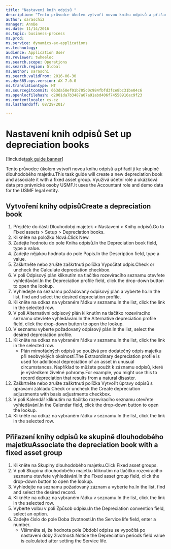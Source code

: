 ```yaml
--- 
title: "Nastavení knih odpisů "
description: "Tento průvodce úkolem vytvoří novou knihu odpisů a přiřadí ji ke skupině dlouhodobého majetku."
author: saraschi2
manager: AnnBe
ms.date: 11/14/2016
ms.topic: business-process
ms.prod: 
ms.service: dynamics-ax-applications
ms.technology: 
audience: Application User
ms.reviewer: twheeloc
ms.search.scope: Operations
ms.search.region: Global
ms.author: saraschi
ms.search.validFrom: 2016-06-30
ms.dyn365.ops.version: AX 7.0.0
ms.translationtype: HT
ms.sourcegitcommit: 663da58ef01b705c0c984fbfd3fce8bc31be04c6
ms.openlocfilehash: d2001da7b3487a07a91abd406f74558916ac9f23
ms.contentlocale: cs-cz
ms.lasthandoff: 08/29/2017

---
```

# <a name="set-up-depreciation-books"></a><span data-ttu-id="16c1d-103">Nastavení knih odpisů </span><span class="sxs-lookup"><span data-stu-id="16c1d-103">Set up depreciation books</span></span> 

[!include[task guide banner](../../includes/task-guide-banner.md)]

<span data-ttu-id="16c1d-104">Tento průvodce úkolem vytvoří novou knihu odpisů a přiřadí ji ke skupině dlouhodobého majetku.</span><span class="sxs-lookup"><span data-stu-id="16c1d-104">This task guide will create a new depreciation book and associate it with a fixed asset group.</span></span>  <span data-ttu-id="16c1d-105">Využívá účetní role a ukázková data pro právnické osoby USMF.</span><span class="sxs-lookup"><span data-stu-id="16c1d-105">It uses the Accountant role and demo data for the USMF legal entity.</span></span>


## <a name="create-a-depreciation-book"></a><span data-ttu-id="16c1d-106">Vytvoření knihy odpisů</span><span class="sxs-lookup"><span data-stu-id="16c1d-106">Create a depreciation book</span></span>
1. <span data-ttu-id="16c1d-107">Přejděte do části Dlouhodobý majetek > Nastavení > Knihy odpisů.</span><span class="sxs-lookup"><span data-stu-id="16c1d-107">Go to Fixed assets > Setup > Depreciation books.</span></span>
2. <span data-ttu-id="16c1d-108">Klikněte na položku Nová.</span><span class="sxs-lookup"><span data-stu-id="16c1d-108">Click New.</span></span>
3. <span data-ttu-id="16c1d-109">Zadejte hodnotu do pole Kniha odpisů.</span><span class="sxs-lookup"><span data-stu-id="16c1d-109">In the Depreciation book field, type a value.</span></span>
4. <span data-ttu-id="16c1d-110">Zadejte nějakou hodnotu do pole Popis.</span><span class="sxs-lookup"><span data-stu-id="16c1d-110">In the Description field, type a value.</span></span>
5. <span data-ttu-id="16c1d-111">Zaškrtněte nebo zrušte zaškrtnutí políčka Vypočítat odpis.</span><span class="sxs-lookup"><span data-stu-id="16c1d-111">Check or uncheck the Calculate depreciation checkbox.</span></span>
6. <span data-ttu-id="16c1d-112">V poli Odpisový plán kliknutím na tlačítko rozevíracího seznamu otevřete vyhledávání.</span><span class="sxs-lookup"><span data-stu-id="16c1d-112">In the Depreciation profile field, click the drop-down button to open the lookup.</span></span>
7. <span data-ttu-id="16c1d-113">Vyhledejte na seznamu požadovaný odpisový plán a vyberte ho.</span><span class="sxs-lookup"><span data-stu-id="16c1d-113">In the list, find and select the desired depreciation profile.</span></span>
8. <span data-ttu-id="16c1d-114">Klikněte na odkaz na vybraném řádku v seznamu.</span><span class="sxs-lookup"><span data-stu-id="16c1d-114">In the list, click the link in the selected row.</span></span>
9. <span data-ttu-id="16c1d-115">V poli Alternativní odpisový plán kliknutím na tlačítko rozevíracího seznamu otevřete vyhledávání.</span><span class="sxs-lookup"><span data-stu-id="16c1d-115">In the Alternative depreciation profile field, click the drop-down button to open the lookup.</span></span>
10. <span data-ttu-id="16c1d-116">V seznamu vyberte požadovaný odpisový plán.</span><span class="sxs-lookup"><span data-stu-id="16c1d-116">In the list, select the desired depreciation profile.</span></span>
11. <span data-ttu-id="16c1d-117">Klikněte na odkaz na vybraném řádku v seznamu.</span><span class="sxs-lookup"><span data-stu-id="16c1d-117">In the list, click the link in the selected row.</span></span>
    * <span data-ttu-id="16c1d-118">Plán mimořádných odpisů se používá pro dodatečný odpis majetku při neobvyklých okolností.</span><span class="sxs-lookup"><span data-stu-id="16c1d-118">The Extraordinary depreciation profile is used for additional depreciation of an asset in unusual circumstances.</span></span> <span data-ttu-id="16c1d-119">Například to můžete použít k záznamu odpisů, které je výsledkem živelné pohromy.</span><span class="sxs-lookup"><span data-stu-id="16c1d-119">For example, you might use this to record depreciation that results from a natural disaster.</span></span>  
12. <span data-ttu-id="16c1d-120">Zaškrtněte nebo zrušte zaškrtnutí políčka Vytvořit úpravy odpisů s úpravami základu.</span><span class="sxs-lookup"><span data-stu-id="16c1d-120">Check or uncheck the Create depreciation adjustments with basis adjustments checkbox.</span></span>
13. <span data-ttu-id="16c1d-121">V poli Kalendář kliknutím na tlačítko rozevíracího seznamu otevřete vyhledávání.</span><span class="sxs-lookup"><span data-stu-id="16c1d-121">In the Calendar field, click the drop-down button to open the lookup.</span></span>
14. <span data-ttu-id="16c1d-122">Klikněte na odkaz na vybraném řádku v seznamu.</span><span class="sxs-lookup"><span data-stu-id="16c1d-122">In the list, click the link in the selected row.</span></span>

## <a name="associate-the-depreciation-book-with-a-fixed-asset-group"></a><span data-ttu-id="16c1d-123">Přiřazení knihy odpisů ke skupině dlouhodobého majetku</span><span class="sxs-lookup"><span data-stu-id="16c1d-123">Associate the depreciation book with a fixed asset group</span></span>
1. <span data-ttu-id="16c1d-124">Klikněte na Skupiny dlouhodobého majetku.</span><span class="sxs-lookup"><span data-stu-id="16c1d-124">Click Fixed asset groups.</span></span>
2. <span data-ttu-id="16c1d-125">V poli Skupina dlouhodobého majetku kliknutím na tlačítko rozevíracího seznamu otevřete vyhledávání.</span><span class="sxs-lookup"><span data-stu-id="16c1d-125">In the Fixed asset group field, click the drop-down button to open the lookup.</span></span>
3. <span data-ttu-id="16c1d-126">Vyhledejte na seznamu požadovaný záznam a vyberte ho.</span><span class="sxs-lookup"><span data-stu-id="16c1d-126">In the list, find and select the desired record.</span></span>
4. <span data-ttu-id="16c1d-127">Klikněte na odkaz na vybraném řádku v seznamu.</span><span class="sxs-lookup"><span data-stu-id="16c1d-127">In the list, click the link in the selected row.</span></span>
5. <span data-ttu-id="16c1d-128">Vyberte volbu v poli Způsob odpisu.</span><span class="sxs-lookup"><span data-stu-id="16c1d-128">In the Depreciation convention field, select an option.</span></span>
6. <span data-ttu-id="16c1d-129">Zadejte číslo do pole Doba životnosti.</span><span class="sxs-lookup"><span data-stu-id="16c1d-129">In the Service life field, enter a number.</span></span>
    * <span data-ttu-id="16c1d-130">Všimněte si, že hodnota pole Období odpisu se vypočítá po nastavení doby životnosti.</span><span class="sxs-lookup"><span data-stu-id="16c1d-130">Notice the Depreciation periods field value is calculated after setting the Service life.</span></span>  


